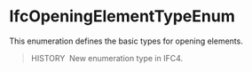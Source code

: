 IfcOpeningElementTypeEnum
=========================

This enumeration defines the basic types for opening elements.

> HISTORY&nbsp; New enumeration type in IFC4.
